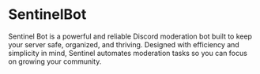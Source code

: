 # SentinelBot
Sentinel Bot is a powerful and reliable Discord moderation bot built to keep your server safe, organized, and thriving. Designed with efficiency and simplicity in mind, Sentinel automates moderation tasks so you can focus on growing your community.
